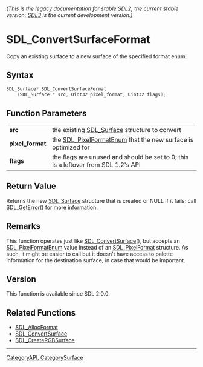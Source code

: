 ###### (This is the legacy documentation for stable SDL2, the current stable version; [SDL3](https://wiki.libsdl.org/SDL3/) is the current development version.)
# SDL_ConvertSurfaceFormat

Copy an existing surface to a new surface of the specified format enum.

## Syntax

```c
SDL_Surface* SDL_ConvertSurfaceFormat
    (SDL_Surface * src, Uint32 pixel_format, Uint32 flags);

```

## Function Parameters

|                      |                                                                                      |
| -------------------- | ------------------------------------------------------------------------------------ |
| **src**              | the existing [SDL_Surface](SDL_Surface) structure to convert                         |
| **pixel_format**     | the [SDL_PixelFormatEnum](SDL_PixelFormatEnum) that the new surface is optimized for |
| **flags**            | the flags are unused and should be set to 0; this is a leftover from SDL 1.2's API   |

## Return Value

Returns the new [SDL_Surface](SDL_Surface) structure that is created or
NULL if it fails; call [SDL_GetError](SDL_GetError)() for more information.

## Remarks

This function operates just like
[SDL_ConvertSurface](SDL_ConvertSurface)(), but accepts an
[SDL_PixelFormatEnum](SDL_PixelFormatEnum) value instead of an
[SDL_PixelFormat](SDL_PixelFormat) structure. As such, it might be easier
to call but it doesn't have access to palette information for the
destination surface, in case that would be important.

## Version

This function is available since SDL 2.0.0.

## Related Functions

* [SDL_AllocFormat](SDL_AllocFormat)
* [SDL_ConvertSurface](SDL_ConvertSurface)
* [SDL_CreateRGBSurface](SDL_CreateRGBSurface)

----
[CategoryAPI](CategoryAPI), [CategorySurface](CategorySurface)


